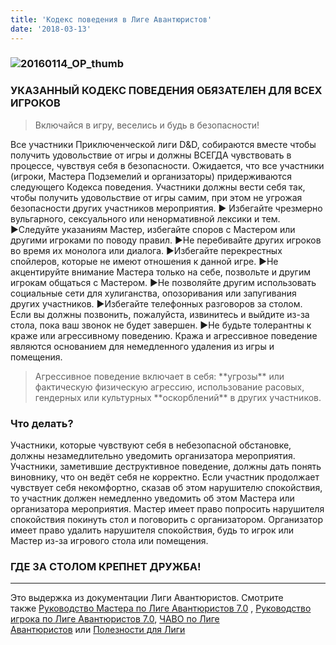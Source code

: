 ```yaml
---
title: 'Кодекс поведения в Лиге Авантюристов'
date: '2018-03-13'
---
```


### ![20160114_OP_thumb](https://cyborgsandmages.com/wp-content/uploads/2018/04/20160114_op_thumb.jpg)

### УКАЗАННЫЙ КОДЕКС ПОВЕДЕНИЯ ОБЯЗАТЕЛЕН ДЛЯ ВСЕХ ИГРОКОВ

> Включайся в игру, веселись и будь в безопасности!

Все участники Приключенческой лиги D&D, собираются вместе чтобы получить удовольствие от игры и должны ВСЕГДА чувствовать в процессе, чувствуя себя в безопасности. Ожидается, что все участники (игроки, Мастера Подземелий и организаторы) придерживаются следующего Кодекса поведения. Участники должны вести себя так, чтобы получить удовольствие от игры самим, при этом не угрожая безопасности других участников мероприятия. ► Избегайте чрезмерно вульгарного, сексуального или ненормативной лексики и тем. ►Следуйте указаниям Мастер, избегайте споров с Мастером или другими игроками по поводу правил. ►Не перебивайте других игроков во время их монолога или диалога. ►Избегайте перекрестных спойлеров, которые не имеют отношения к данной игре. ►Не акцентируйте внимание Мастера только на себе, позвольте и другим игрокам общаться с Мастером. ►Не позволяйте другим использовать социальные сети для хулиганства, опозоривания или запугивания других участников. ►Избегайте телефонных разговоров за столом. Если вы должны позвонить, пожалуйста, извинитесь и выйдите из-за стола, пока ваш звонок не будет завершен. ►Не будьте толерантны к краже или агрессивному поведению. Кража и агрессивное поведение являются основанием для немедленного удаления из игры и помещения.

> Агрессивное поведение включает в себя: \*\*угрозы\*\* или фактическую физическую агрессию, использование расовых, гендерных или культурных \*\*оскорблений\*\* в других участников.

### Что делать?

Участники, которые чувствуют себя в небезопасной обстановке, должны незамедлительно уведомить организатора мероприятия. Участники, заметившие деструктивное поведение, должны дать понять виновнику, что он ведёт себя не корректно. Если участник продолжает чувствует себя некомфортно, сказав об этом нарушителю спокойствия, то участник должен немедленно уведомить об этом Мастера или организатора мероприятия. Мастер имеет право попросить нарушителя спокойствия покинуть стол и поговорить с организатором. Организатор имеет право удалить нарушителя спокойствия, будь то игрок или Мастер из-за игрового стола или помещения.

### ГДЕ ЗА СТОЛОМ КРЕПНЕТ ДРУЖБА!

---

Это выдержка из документации Лиги Авантюристов. Смотрите также [Руководство Мастера по Лиге Авантюристов 7.0](https://adventurersleague.wordpress.com/2018/04/24/al-dm-guide-70/) , [Руководство игрока по Лиге Авантюристов 7.0](https://adventurersleague.wordpress.com/2018/04/24/%d1%80%d1%83%d0%ba%d0%be%d0%b2%d0%be%d0%b4%d1%81%d1%82%d0%b2%d0%be-%d0%b8%d0%b3%d1%80%d0%be%d0%ba%d0%b0-%d0%bf%d0%be-%d0%bb%d0%b8%d0%b3%d0%b5-%d0%b0%d0%b2%d0%b0%d0%bd%d1%82%d1%8e%d1%80%d0%b8%d1%81-2/), [ЧАВО по Лиге Авантюристов](https://adventurersleague.wordpress.com/2018/04/24/faq-adventurers-league/) или [Полезности для Лиги](https://adventurersleague.wordpress.com/2018/07/12/%d0%bf%d0%be%d0%bb%d0%b5%d0%b7%d0%bd%d0%be%d1%81%d1%82%d0%b8-%d0%b4%d0%bb%d1%8f-%d0%bb%d0%b8%d0%b3%d0%b8/)
